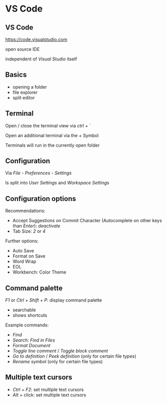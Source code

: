 # VS Code

## VS Code

https://code.visualstudio.com

open source IDE

independent of _Visual Studio_ itself

## Basics

- opening a folder
- file explorer
- split editor

## Terminal

Open / close the terminal view via _ctrl_ + _`_

Open an additional terminal via the _+_ Symbol

Terminals will run in the currently open folder

## Configuration

Via _File - Preferences - Settings_

Is split into _User Settings_ and _Workspace Settings_

## Configuration options

Recommendations:

- Accept Suggestions on Commit Character (Autocomplete on other keys than _Enter_): _deactivate_
- Tab Size: _2_ or _4_

Further options:

- Auto Save
- Format on Save
- Word Wrap
- EOL
- Workbench: Color Theme

## Command palette

_F1_ or _Ctrl_ + _Shift_ + _P_: display command palette

- searchable
- shows shortcuts

Example commands:

- _Find_
- _Search: Find in Files_
- _Format Document_
- _Toggle line comment_ / _Toggle block comment_
- _Go to definition_ / _Peek definition_ (only for certain file types)
- _Rename symbol_ (only for certain file types)

## Multiple text cursors

- _Ctrl_ + _F2_: set multiple text cursors
- _Alt_ + click: set multiple text cursors

